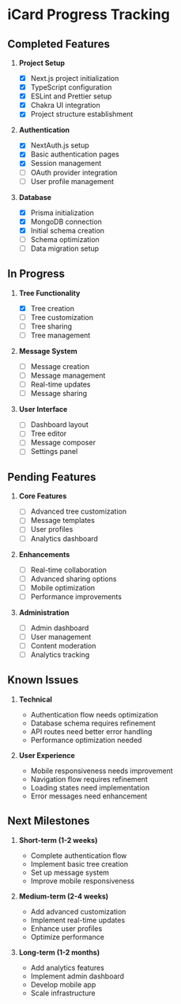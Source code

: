 # iCard Progress Tracking

## Completed Features

1. **Project Setup**

   - [x] Next.js project initialization
   - [x] TypeScript configuration
   - [x] ESLint and Prettier setup
   - [x] Chakra UI integration
   - [x] Project structure establishment

2. **Authentication**

   - [x] NextAuth.js setup
   - [x] Basic authentication pages
   - [x] Session management
   - [ ] OAuth provider integration
   - [ ] User profile management

3. **Database**
   - [x] Prisma initialization
   - [x] MongoDB connection
   - [x] Initial schema creation
   - [ ] Schema optimization
   - [ ] Data migration setup

## In Progress

1. **Tree Functionality**

   - [x] Tree creation
   - [ ] Tree customization
   - [ ] Tree sharing
   - [ ] Tree management

2. **Message System**

   - [ ] Message creation
   - [ ] Message management
   - [ ] Real-time updates
   - [ ] Message sharing

3. **User Interface**
   - [ ] Dashboard layout
   - [ ] Tree editor
   - [ ] Message composer
   - [ ] Settings panel

## Pending Features

1. **Core Features**

   - [ ] Advanced tree customization
   - [ ] Message templates
   - [ ] User profiles
   - [ ] Analytics dashboard

2. **Enhancements**

   - [ ] Real-time collaboration
   - [ ] Advanced sharing options
   - [ ] Mobile optimization
   - [ ] Performance improvements

3. **Administration**
   - [ ] Admin dashboard
   - [ ] User management
   - [ ] Content moderation
   - [ ] Analytics tracking

## Known Issues

1. **Technical**

   - Authentication flow needs optimization
   - Database schema requires refinement
   - API routes need better error handling
   - Performance optimization needed

2. **User Experience**
   - Mobile responsiveness needs improvement
   - Navigation flow requires refinement
   - Loading states need implementation
   - Error messages need enhancement

## Next Milestones

1. **Short-term (1-2 weeks)**

   - Complete authentication flow
   - Implement basic tree creation
   - Set up message system
   - Improve mobile responsiveness

2. **Medium-term (2-4 weeks)**

   - Add advanced customization
   - Implement real-time updates
   - Enhance user profiles
   - Optimize performance

3. **Long-term (1-2 months)**
   - Add analytics features
   - Implement admin dashboard
   - Develop mobile app
   - Scale infrastructure
